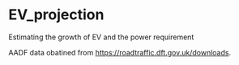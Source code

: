 # EV_projection
Estimating the growth of EV and the power requirement

AADF data obatined from https://roadtraffic.dft.gov.uk/downloads. 
